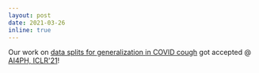 ```yaml
---
layout: post
date: 2021-03-26
inline: true
---
```

<!-- Impact of Data Splits on Generalization: Identifying COVID-19 from Cough and Context -->
Our work on [data splits for generalization in COVID cough](https://bpiyush.github.io/publications/) got accepted @ [AI4PH, ICLR'21](https://aiforpublichealth.github.io/)!
